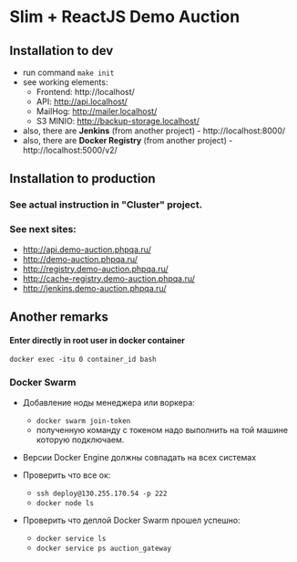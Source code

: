 # Slim + ReactJS Demo Auction

## Installation to dev
- run command `make init`
- see working elements:
  - Frontend: http://localhost/
  - API: http://api.localhost/
  - MailHog: http://mailer.localhost/
  - S3 MINIO: http://backup-storage.localhost/
- also, there are **Jenkins** (from another project) - http://localhost:8000/
- also, there are **Docker Registry** (from another project) - http://localhost:5000/v2/

## Installation to production
### See actual instruction in "Cluster" project.
### See next sites:
- http://api.demo-auction.phpqa.ru/
- http://demo-auction.phpqa.ru/
- http://registry.demo-auction.phpqa.ru/
- http://cache-registry.demo-auction.phpqa.ru/
- http://jenkins.demo-auction.phpqa.ru/


## Another remarks
#### Enter directly in root user in docker container
`docker exec -itu 0 container_id bash`

### Docker Swarm
- Добавление ноды менеджера или воркера:
  - `docker swarm join-token`
  - полученную команду с токеном надо выполнить на той машине которую подключаем.
- Версии Docker Engine должны совпадать на всех системах
- Проверить что все ок:
  - `ssh deploy@130.255.170.54 -p 222`
  - `docker node ls`

- Проверить что деплой Docker Swarm прошел успешно:
  - `docker service ls`
  - `docker service ps auction_gateway`
